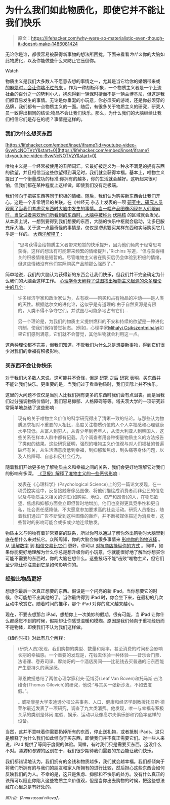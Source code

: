 # 为什么我们如此物质化，即使它并不能让我们快乐

> 原文：<https://lifehacker.com/why-were-so-materialistic-even-though-it-doesnt-make-1486081424>

无论你是谁，都很容易被获得新事物的想法所困扰。下面来看看*为什么*你的大脑如此物质化，以及你能做些什么来防止它压倒你。

Watch

物质主义是我们大多数人不愿意去想的事情之一，尤其是当它给你的婚姻带来或 [的麻烦时，会让你喘不过气来](http://www.huffingtonpost.com/2013/09/25/shopping-stress-materialistic-self-esteem_n_3990007.html) 。作为一种刻板印象，一个物质主义者是一个上流社会的百分之一的势利小人，抱怨得到一辆保时捷而不是一辆兰博基尼，但这是我们都容易发生的事情。无论是你垂涎的小玩意，你必须买的游戏，还是你必须穿的品牌，我们都有一点物质主义的一面。随后，有很多关于物质主义的研究，研究人员一致得出相同的结论:物品不会让我们快乐。那么，为什么我们的大脑继续让我们相信它们是存在的呢？事情是这样的。

### 我们为什么想买东西

 [https://lifehacker.com/embed/inset/iframe?id=youtube-video-6vwNcNOTVzY&start=0](https://lifehacker.com/embed/inset/iframe?id=youtube-video-6vwNcNOTVzY&start=0) 

唯物主义是一个经常被使用的丑陋词汇。它最好被定义为一种永不满足的拥有东西的欲望，并且相信当这些欲望得到满足时，我们就会获得幸福。基本上，唯物主义提出了一个衡量成功的标准:你拥有的越多，你的生活就会越好。这听起来很可怕，但我们都在某种程度上这样做，即使我们没有走极端。

我们倾向于把买东西等同于积极的情绪。随后，我们认为购买新东西会让我们开心。这是一个非常明显的关联。在《神经元 杂志上发表的一项 [研究中，研究人员观察了当我们考虑买东西时大脑中发生的事情。当一幅产品图像闪现在人们眼前时，当受试者喜欢他们所看到的东西时，大脑中被称为](http://www.cell.com/neuron/abstract/S0896-6273(06)00904-4) [伏隔核](http://en.wikipedia.org/wiki/Nucleus_accumbens) 的区域就会发光。从本质上说，一想到要得到我们想要的东西，大脑的快乐中枢就会启动，让多巴胺充斥大脑。关于这一点最奇怪的事情是，仅仅是*想到*要买某样东西和实际购买它几乎是一样的。 [大西洋解释了](http://www.theatlantic.com/business/archive/2013/06/why-wanting-expensive-things-makes-us-so-much-happier-than-buying-them/276717/) :

> “思考获得会给物质主义者带来短暂的快乐提升，因为他们倾向于经常思考获得，这样的想法有可能带来频繁的情绪提升，”Richins 写道，“但与获得相关的积极情绪是短暂的。尽管唯物主义者在购买后仍会体验到积极的情绪，但这些情绪没有他们实际购买产品前那么强烈了。”

简单地说，我们的大脑认为获得新的东西会让我们快乐，但我们并不完全确定为什么我们的大脑会这样工作。 [心理学今天解释了试图找出唯物主义起源的众多理论中的几个](http://www.psychologytoday.com/blog/out-the-darkness/201203/the-madness-materialism) :

> 许多经济学家和政治家认为，占有欲——购买和占有物品的冲动——是人类的天性。根据达尔文的进化论，这似乎是有道理的:由于自然资源是有限的，人类不得不争夺它们，并试图尽可能多地占有它们...
> 
> 另一个理论是，为我们的物质主义提供燃料的不安和持续的欲望是一种进化机制，使我们保持警觉状态。(例如，心理学家[Mihalyi Csikszentmihalyi](http://en.wikipedia.org/wiki/Mihaly_Csikszentmihalyi)如果它们感到满意，它们就不会警觉，其他生物就会利用这一点。

这两种理论都不完美，但我们知道，不管我们为什么总是想要新事物，得到它们很少对我们的幸福有积极影响。

### 买东西不会让你快乐

对于我们大多数人来说，这可能并不奇怪，但是 [研究](http://pss.sagepub.com/content/early/2010/05/18/0956797610371963.full) 之后 [研究](http://psych.colorado.edu/~vanboven/vanboven/Publications_files/vb_gilo_2003.pdf) 表明，买东西并不能让我们快乐。更重要的是，当我们过于看重物质时，我们实际上并不快乐。

这里的大问题不仅仅是当别人比我们拥有更多的东西时我们会有点沮丧。而是当我们过分强调物质价值时，我们容易抑郁、人格障碍等等。塔夫茨大学的一项研究非常简单地总结了这些影响 :

> 现有的关于唯物主义价值的科学研究得出了清晰一致的结论。与那些认为物质追求相对不重要的人相比，高度关注物质价值的人个人幸福感和心理健康水平较低。从富人到穷人，从青少年到老年人，从澳大利亚人到韩国人，这些关系在样本人群中都有记载。几个调查者用各种衡量物质主义的方法报告了类似的结果。这些研究证明，强烈的唯物主义价值观与对人们福祉的普遍破坏有关，从生活满意度低到幸福，到抑郁和焦虑，到头痛等身体问题，以及人格障碍、自恋和反社会行为。

随着我们开始更多地了解物质主义和幸福之间的关系，我们会更好地理解它对我们的影响有多深。 [《卫报》解释了唯物主义的一些恶劣影响](http://www.theguardian.com/commentisfree/2013/dec/09/materialism-system-eats-us-from-inside-out) :

> 发表在《心理科学》(Psychological Science)上的另一篇论文发现，在一项受控实验中，反复接触奢侈品图像、将他们描绘成消费者而非公民的信息以及与物质主义相关的词汇(如购买、地位、资产和昂贵)的人，在物质欲望、焦虑和抑郁方面会立即但暂时地增加。他们也变得更具竞争性和更自私，社会责任感降低，不太愿意参加要求高的社会活动。研究人员指出，随着我们通过广告不断受到这种图像的轰炸，并不断被媒体描述为消费者，这些暂时的影响可能会或多或少地连续触发。

物质主义与购物有着非常紧密的联系，所以你可以通过了解你外出购物时大脑里到底在想什么来对抗它。众所周知，你的大脑会做很多事情来 [影响你的购物选择](https://lifehacker.com/how-your-brain-corrupts-your-shopping-choices-5968125) 。从 [误解数字](http://lifehacker.com/how-numbers-affect-your-shopping-choices-5925385) 到 [相信交易比它们](http://lifehacker.com/how-clearance-sales-trick-your-brain-and-how-to-fight-5977017) 更好，你可以 [对抗商店操纵你的方式](http://lifehacker.com/the-stupid-things-you-do-when-shopping-and-how-to-fix-5860761) 。同样，如果你能更好地理解为什么你总是想升级你的小玩意，你就能很好地了解当你想买你可能不需要的东西时，你的大脑在想什么。这些技巧不能“击败”唯物主义，但它们至少能让你注意到它是如何影响你的。

### 经验比物品更好

想想你最后一次真正想要的东西。假设是一个闪亮的新 iPad。当你想要它的时候，你可能想不出其他的了。当你最终得到 iPad 时，你会坐下来，在最初的几次互动中欣赏它。随着时间的推移，那个 iPad 对你的意义越来越小。

现在，不要去想那台 iPad，想想你上一次美妙的假期。很有可能，当 iPad 让你什么都感觉不到的时候，假期却让你感觉温暖和模糊。原因是我们倾向于重视经历而不是物体，即使我们不认为我们这样做。

[《纽约时报》对此有几个解释](http://www.nytimes.com/2010/08/08/business/08consume.html) :

> (研究人员)发现，我们购物的类型、数量和频率，甚至消费的时间都会影响长期的幸福感。一个重要的发现是，花钱去体验一种体验——音乐会门票、法语课、卷寿司课、摩纳哥的一个酒店房间——比花钱去买普通的旧东西能产生更持久的满足感。
> 
> 邓恩教授总结了两位心理学家利夫·范博芬(Leaf Van Boven)和托马斯·吉洛维奇(Thomas Gilovich)的研究，他说:“与其买一张新沙发，不如去度假。”。
> 
> ...威斯康星大学麦迪逊分校公共事务、人口、健康和经济学副教授托马斯·德莱尔最近发表了一项研究，调查了九大类消费。他发现，唯一与幸福有积极关系的类别是休闲:度假、娱乐、运动以及像高尔夫俱乐部和钓鱼竿这样的设备。

当然，这并不意味着你需要扔掉所有的东西，停止送礼物，或者抵制 iPads。这只是解释了为什么我们如此倾向于买东西，即使我们并不真正需要它们。对一些人来说，iPad 提供了等同于度假的体验。同样，有时我们只是需要买东西，这没什么不对。*需要*和*想要*的区别在于，我们很少期待我们需要的东西能让我们快乐。

我们都错误地认为，我们拥有的金钱和物质越多，我们就会越幸福。我们都倾向于将我们所拥有的与我们的朋友和家人所拥有的进行比较，然后担心这些东西会如何反映我们的为人。不幸的是，这只是焦虑、抑郁和不快乐的处方。没有什么真正的诀窍可以阻止你陷入这些物质主义价值观，但是当你出去购物的时候，把这些想法藏在心里总是有好处的。

<small>*照片由:*</small><small>*【Anna rassad nikova】*</small>*，*